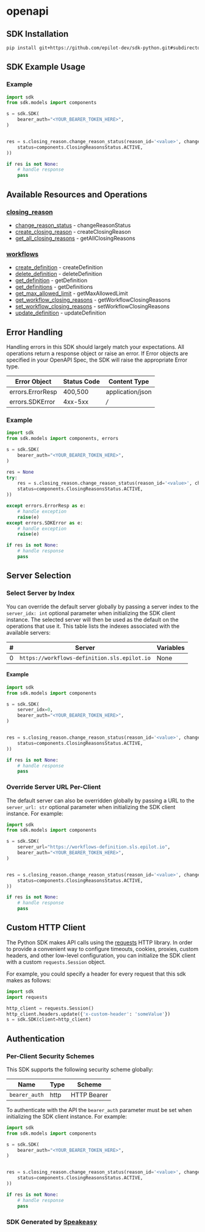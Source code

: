 # openapi

<!-- Start SDK Installation [installation] -->
## SDK Installation

```bash
pip install git+https://github.com/epilot-dev/sdk-python.git#subdirectory=workflows_definition
```
<!-- End SDK Installation [installation] -->

<!-- Start SDK Example Usage [usage] -->
## SDK Example Usage

### Example

```python
import sdk
from sdk.models import components

s = sdk.SDK(
    bearer_auth="<YOUR_BEARER_TOKEN_HERE>",
)


res = s.closing_reason.change_reason_status(reason_id='<value>', change_reason_status_req=components.ChangeReasonStatusReq(
    status=components.ClosingReasonsStatus.ACTIVE,
))

if res is not None:
    # handle response
    pass

```
<!-- End SDK Example Usage [usage] -->

<!-- Start Available Resources and Operations [operations] -->
## Available Resources and Operations

### [closing_reason](docs/sdks/closingreason/README.md)

* [change_reason_status](docs/sdks/closingreason/README.md#change_reason_status) - changeReasonStatus
* [create_closing_reason](docs/sdks/closingreason/README.md#create_closing_reason) - createClosingReason
* [get_all_closing_reasons](docs/sdks/closingreason/README.md#get_all_closing_reasons) - getAllClosingReasons

### [workflows](docs/sdks/workflows/README.md)

* [create_definition](docs/sdks/workflows/README.md#create_definition) - createDefinition
* [delete_definition](docs/sdks/workflows/README.md#delete_definition) - deleteDefinition
* [get_definition](docs/sdks/workflows/README.md#get_definition) - getDefinition
* [get_definitions](docs/sdks/workflows/README.md#get_definitions) - getDefinitions
* [get_max_allowed_limit](docs/sdks/workflows/README.md#get_max_allowed_limit) - getMaxAllowedLimit
* [get_workflow_closing_reasons](docs/sdks/workflows/README.md#get_workflow_closing_reasons) - getWorkflowClosingReasons
* [set_workflow_closing_reasons](docs/sdks/workflows/README.md#set_workflow_closing_reasons) - setWorkflowClosingReasons
* [update_definition](docs/sdks/workflows/README.md#update_definition) - updateDefinition
<!-- End Available Resources and Operations [operations] -->

<!-- Start Error Handling [errors] -->
## Error Handling

Handling errors in this SDK should largely match your expectations.  All operations return a response object or raise an error.  If Error objects are specified in your OpenAPI Spec, the SDK will raise the appropriate Error type.

| Error Object     | Status Code      | Content Type     |
| ---------------- | ---------------- | ---------------- |
| errors.ErrorResp | 400,500          | application/json |
| errors.SDKError  | 4xx-5xx          | */*              |

### Example

```python
import sdk
from sdk.models import components, errors

s = sdk.SDK(
    bearer_auth="<YOUR_BEARER_TOKEN_HERE>",
)

res = None
try:
    res = s.closing_reason.change_reason_status(reason_id='<value>', change_reason_status_req=components.ChangeReasonStatusReq(
    status=components.ClosingReasonsStatus.ACTIVE,
))

except errors.ErrorResp as e:
    # handle exception
    raise(e)
except errors.SDKError as e:
    # handle exception
    raise(e)

if res is not None:
    # handle response
    pass

```
<!-- End Error Handling [errors] -->

<!-- Start Server Selection [server] -->
## Server Selection

### Select Server by Index

You can override the default server globally by passing a server index to the `server_idx: int` optional parameter when initializing the SDK client instance. The selected server will then be used as the default on the operations that use it. This table lists the indexes associated with the available servers:

| # | Server | Variables |
| - | ------ | --------- |
| 0 | `https://workflows-definition.sls.epilot.io` | None |

#### Example

```python
import sdk
from sdk.models import components

s = sdk.SDK(
    server_idx=0,
    bearer_auth="<YOUR_BEARER_TOKEN_HERE>",
)


res = s.closing_reason.change_reason_status(reason_id='<value>', change_reason_status_req=components.ChangeReasonStatusReq(
    status=components.ClosingReasonsStatus.ACTIVE,
))

if res is not None:
    # handle response
    pass

```


### Override Server URL Per-Client

The default server can also be overridden globally by passing a URL to the `server_url: str` optional parameter when initializing the SDK client instance. For example:
```python
import sdk
from sdk.models import components

s = sdk.SDK(
    server_url="https://workflows-definition.sls.epilot.io",
    bearer_auth="<YOUR_BEARER_TOKEN_HERE>",
)


res = s.closing_reason.change_reason_status(reason_id='<value>', change_reason_status_req=components.ChangeReasonStatusReq(
    status=components.ClosingReasonsStatus.ACTIVE,
))

if res is not None:
    # handle response
    pass

```
<!-- End Server Selection [server] -->

<!-- Start Custom HTTP Client [http-client] -->
## Custom HTTP Client

The Python SDK makes API calls using the [requests](https://pypi.org/project/requests/) HTTP library.  In order to provide a convenient way to configure timeouts, cookies, proxies, custom headers, and other low-level configuration, you can initialize the SDK client with a custom `requests.Session` object.

For example, you could specify a header for every request that this sdk makes as follows:
```python
import sdk
import requests

http_client = requests.Session()
http_client.headers.update({'x-custom-header': 'someValue'})
s = sdk.SDK(client=http_client)
```
<!-- End Custom HTTP Client [http-client] -->

<!-- Start Authentication [security] -->
## Authentication

### Per-Client Security Schemes

This SDK supports the following security scheme globally:

| Name          | Type          | Scheme        |
| ------------- | ------------- | ------------- |
| `bearer_auth` | http          | HTTP Bearer   |

To authenticate with the API the `bearer_auth` parameter must be set when initializing the SDK client instance. For example:
```python
import sdk
from sdk.models import components

s = sdk.SDK(
    bearer_auth="<YOUR_BEARER_TOKEN_HERE>",
)


res = s.closing_reason.change_reason_status(reason_id='<value>', change_reason_status_req=components.ChangeReasonStatusReq(
    status=components.ClosingReasonsStatus.ACTIVE,
))

if res is not None:
    # handle response
    pass

```
<!-- End Authentication [security] -->

<!-- Placeholder for Future Speakeasy SDK Sections -->



### SDK Generated by [Speakeasy](https://docs.speakeasyapi.dev/docs/using-speakeasy/client-sdks)
